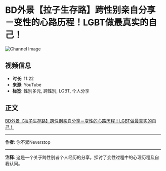# BD外景【拉子生存路】跨性别亲自分享－变性的心路历程！LGBT做最真实的自己！

![Channel Image](https://i.ytimg.com/an/lFgy7_AqDgJKZNDZvwhm2A/featured_channel.jpg?v=6214870b)

## 视频信息
- **时长**: 11:22
- **来源**: YouTube
- **标签**: 性别多元, 跨性别, LGBT, 个人分享

## 正文
[BD外景【拉子生存路】跨性别亲自分享－变性的心路历程！LGBT做最真实的自己！](https://www.youtube.com/watch?v=lFgy7_AqDgJKZNDZvwhm2A)

---

**作者**: 你不累Neverstop

---

**注释**: 这是一个关于跨性别者个人经历的分享，探讨了变性过程中的心理历程及自我认同。